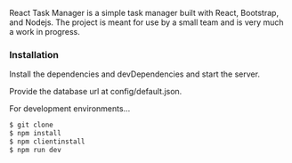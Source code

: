React Task Manager is a simple task manager built with React, Bootstrap, and Nodejs. The project is meant for use by a small team and is very much a work in progress.

### Installation

Install the dependencies and devDependencies and start the server.

Provide the database url at config/default.json.

For development environments...

```sh
$ git clone
$ npm install
$ npm clientinstall
$ npm run dev
```
